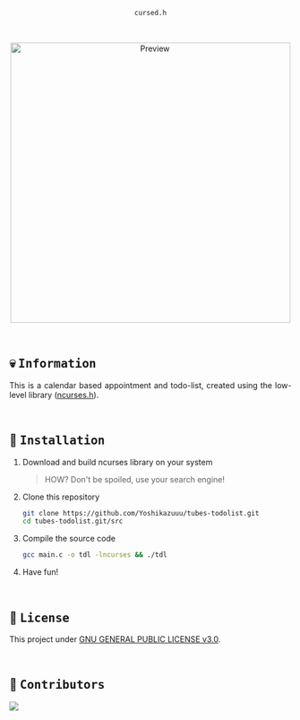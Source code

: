<div align="justify">
<div align="center">

```ocaml
cursed.h
```

<br>

<p align="center">
  <img src="https://user-images.githubusercontent.com/93292023/212818297-5330fb4f-dd34-4936-840b-fb9fd7ccabc3.png" width="500px" alt="Preview"/>
</p>

<br>
</div>

## :skull: <samp>Information</samp>

This is a calendar based appointment and todo-list, created using the low-level library ([ncurses.h](https://invisible-island.net/ncurses/announce.html)).

<br>

## :wrench: <samp>Installation</samp>

1. Download and build ncurses library on your system
   > HOW? Don't be spoiled, use your search engine!
2. Clone this repository
   ```sh
   git clone https://github.com/Yoshikazuuu/tubes-todolist.git
   cd tubes-todolist.git/src
   ```
3. Compile the source code
   ```sh
   gcc main.c -o tdl -lncurses && ./tdl
   ```
4. Have fun!

<br>

## :page_with_curl: <samp>License</samp>

This project under [GNU GENERAL PUBLIC LICENSE v3.0](https://github.com/yoshikazuuu/tubes-todolist/blob/main/LICENSE).

<br>

## :busts_in_silhouette: <samp>Contributors</samp>

<a href="https://github.com/Yoshikazuuu/tubes-todolist/graphs/contributors">
    <img src="https://contrib.rocks/image?repo=Yoshikazuuu/tubes-todolist"/>
</a>
</div>
